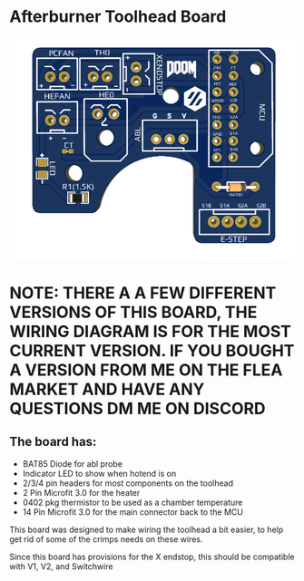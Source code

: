 
# Afterburner Toolhead Board #
![PCB](Images/1.png)


# NOTE: THERE A A FEW DIFFERENT VERSIONS OF THIS BOARD, THE WIRING DIAGRAM IS FOR THE MOST CURRENT VERSION. IF YOU BOUGHT A VERSION FROM ME ON THE FLEA MARKET AND HAVE ANY QUESTIONS DM ME ON DISCORD

## The board has: ##
 - BAT85 Diode for abl probe
 - Indicator LED to show when hotend is on
 - 2/3/4 pin headers for most components on the toolhead
 - 2 Pin Microfit 3.0 for the heater
 - 0402 pkg thermistor to be used as a chamber temperature 
 - 14 Pin Microfit 3.0 for the main connector back to the MCU 
  
This board was designed to make wiring the toolhead a bit easier, to help get rid of some of the crimps needs on these wires. 


Since this board has provisions for the X endstop, this should be compatible with V1, V2, and Switchwire



